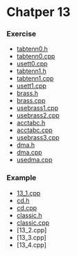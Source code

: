 # Chatper 13

### Exercise
* [tabtenn0.h](tabtenn0.h)
* [tabtenn0.cpp](tabtenn0.cpp)
* [usett0.cpp](usett0.cpp)
* [tabtenn1.h](tabtenn1.h)
* [tabtenn1.cpp](tabtenn1.cpp)
* [usett1.cpp](usett1.cpp)
* [brass.h](brass.h)
* [brass.cpp](brass.cpp)
* [usebrass1.cpp](usebrass1.cpp)
* [usebrass2.cpp](usebrass2.cpp)
* [acctabc.h](acctabc.h)
* [acctabc.cpp](acctabc.cpp)
* [usebrass3.cpp](usebrass3.cpp)
* [dma.h](dma.h)
* [dma.cpp](dma.cpp)
* [usedma.cpp](usedma.cpp)

### Example
* [13_1.cpp](13_1.cpp)
* [cd.h](cd.h)
* [cd.cpp](cd.cpp)
* [classic.h](classic.h)
* [classic.cpp](classic.cpp)
* [13_2.cpp]
* [13_3.cpp]
* [13_4.cpp]
